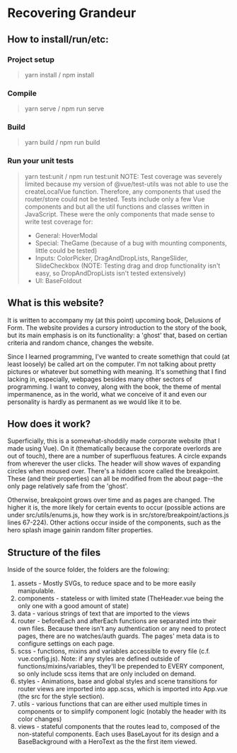 # Recovering Grandeur

## How to install/run/etc:
### Project setup
> yarn install / npm install
### Compile
> yarn serve / npm run serve
### Build
> yarn build / npm run build
### Run your unit tests
> yarn test:unit / npm run test:unit
> NOTE: Test coverage was severely limited because my version of @vue/test-utils was not able to use the createLocalVue function. Therefore, any components that used the router/store could not be tested. Tests include only a few Vue components and but all the util functions and classes written in JavaScript.
> These were the only components that made sense to write test coverage for:
> * General: HoverModal
> * Special: TheGame (because of a bug with mounting components, little could be tested)
> * Inputs: ColorPicker, DragAndDropLists, RangeSlider, SlideCheckbox (NOTE: Testing drag and drop functionality isn't easy, so DropAndDropLists isn't tested extensively)
> * UI: BaseFoldout

## What is this website?
It is written to accompany my (at this point) upcoming book, Delusions of Form. The website provides a cursory introduction to the story of the book, but its main emphasis is on its functionality: a 'ghost' that, based on certian criteria and random chance, changes the website.

Since I learned programming, I've wanted to create somethign that could (at least loosely) be called art on the computer. I'm not talking about pretty pictures or whatever but something with meaning. It's something that I find lacking in, especially, webpages besides many other sectors of programming. I want to convey, along with the book, the theme of mental impermanence, as in the world, what we conceive of it and even our personality is hardly as permanent as we would like it to be.

## How does it work?
Superficially, this is a somewhat-shoddily made corporate website (that I made using Vue). On it (thematically because the corporate overlords are out of touch), there are a number of superfluous features. A circle expands from wherever the user clicks. The header will show waves of expanding circles when moused over. There's a hidden score called the breakpoint. These (and their properties) can all be modified from the about page--the only page relatively safe from the 'ghost'.

Otherwise, breakpoint grows over time and as pages are changed. The higher it is, the more likely for certain events to occur (possible actions are under src/utils/enums.js, how they work is in src/store/breakpoint/actions.js lines 67-224). Other actions occur inside of the components, such as the hero splash image gainin random filter properties.

## Structure of the files

Inside of the source folder, the folders are the folowing:

1. assets - Mostly SVGs, to reduce space and to be more easily manipulable.
2. components - stateless or with limited state (TheHeader.vue being the only one with a good amount of state)
3. data - various strings of text that are imported to the views
4. router - beforeEach and afterEach functions are separated into their own files. Because there isn't any authentication or any need to protect pages, there are no watches/auth guards. The pages' meta data is to configure settings on each page.
5. scss - functions, mixins and variables accessible to every file (c.f. vue.config.js). Note: if any styles are defined outside of functions/mixins/variables, they'll be prepended to EVERY component, so only include scss items that are only included on demand.
6. styles - Animations, base and global styles and scene transitions for router views are imported into app.scss, which is imported into App.vue (the src for the style section).
7. utils - various functions that can are either used multiple times in components or to simplify component logic (notably the header with its color changes)
8. views - stateful components that the routes lead to, composed of the non-stateful components. Each uses BaseLayout for its design and a BaseBackground with a HeroText as the the first item viewed.
